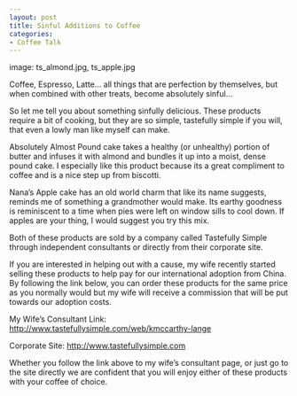 ```yaml
---
layout: post
title: Sinful Additions to Coffee
categories:
- Coffee Talk
---
```

image: ts_almond.jpg, ts_apple.jpg

Coffee, Espresso, Latte… all things that are perfection by themselves, but when combined with other treats, become absolutely sinful…

So let me tell you about something sinfully delicious. These products require a bit of cooking, but they are so simple, tastefully simple if you will, that even a lowly man like myself can make.

Absolutely Almost Pound cake takes a healthy (or unhealthy) portion of butter and infuses it with almond and bundles it up into a moist, dense pound cake. I especially like this product because its a great compliment to coffee and is a nice step up from biscotti.

Nana’s Apple cake has an old world charm that like its name suggests, reminds me of something a grandmother would make. Its earthy goodness is reminiscent to a time when pies were left on window sills to cool down. If apples are your thing, I would suggest you try this mix.

Both of these products are sold by a company called Tastefully Simple through independent consultants or directly from their corporate site.

If you are interested in helping out with a cause, my wife recently started selling these products to help pay for our international adoption from China. By following the link below, you can order these products for the same price as you normally would but my wife will receive a commission that will be put towards our adoption costs.

My Wife’s Consultant Link:
http://www.tastefullysimple.com/web/kmccarthy-lange

Corporate Site:
http://www.tastefullysimple.com

Whether you follow the link above to my wife’s consultant page, or just go to the site directly we are confident that you will enjoy either of these products with your coffee of choice. 